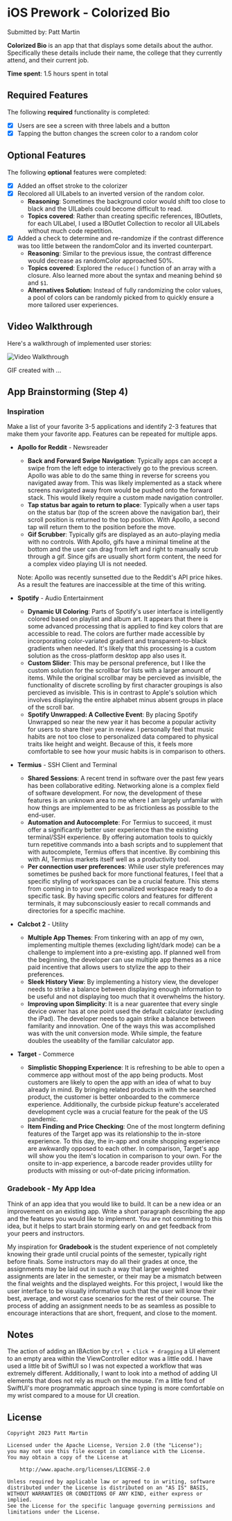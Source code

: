 # iOS Prework - **Colorized Bio**

Submitted by: Patt Martin

**Colorized Bio** is an app that that displays some details about the author. Specifically these details include their name, the college that they currently attend, and their current job.

**Time spent**: 1.5 hours spent in total

## Required Features

The following **required** functionality is completed:
- [x] Users are see a screen with three labels and a button
- [x] Tapping the button changes the screen color to a random color

## Optional Features

The following **optional** features were completed:
- [x] Added an offset stroke to the colorizer 
- [x] Recolored all UILabels to an inverted version of the random color.
    - **Reasoning**: Sometimes the background color would shift too close to black and the UILabels could become difficult to read.
    - **Topics covered**: Rather than creating specific references, IBOutlets, for each UILabel, I used a IBOutlet Collection to recolor all UILabels without much code repetition.
- [x] Added a check to determine and re-randomize if the contrast difference was too little between the randomColor and its inverted counterpart.
    - **Reasoning**: Similar to the previous issue, the contrast difference would decrease as randomColor approached 50%.
    - **Topics covered**: Explored the `reduce()` function of an array with a closure. Also learned more about the syntax and meaning behind `$0` and `$1`. 
    - **Alternatives Solution:** Instead of fully randomizing the color values, a pool of colors can be randomly picked from to quickly ensure a more tailored user experiences.
 
## Video Walkthrough

Here's a walkthrough of implemented user stories:

<img src='http://i.imgur.com/link/to/your/gif/file.gif' title='Video Walkthrough' width='' alt='Video Walkthrough' />

<!-- Replace this with whatever GIF tool you used! -->
GIF created with ...  
<!-- Recommended tools:
[Kap](https://getkap.co/) for macOS
[ScreenToGif](https://www.screentogif.com/) for Windows
[peek](https://github.com/phw/peek) for Linux. -->

## App Brainstorming (Step 4)
### Inspiration
Make a list of your favorite 3-5 applications and identify 2-3 features that make them your favorite app. Features can be repeated for multiple apps.
- **Apollo for Reddit** - Newsreader
    - **Back and Forward Swipe Navigation**: Typically apps can accept a swipe from the left edge to interactively go to the previous screen. Apollo was able to do the same thing in reverse for screens you navigated away from. This was likely implemented as a stack where screens navigated away from would be pushed onto the forward stack. This would likely require a custom made navigation controller.
    - **Tap status bar again to return to place**: Typically when a user taps on the status bar (top of the screen above the navigation bar), their scroll position is returned to the top position. With Apollo, a second tap will return them to the position before the move.
    - **Gif Scrubber**: Typically gifs are displayed as an auto-playing media with no controls. With Apollo, gifs have a minimal timeline at the bottom and the user can drag from left and right to manually scrub through a gif. Since gifs are usually short form content, the need for a complex video playing UI is not needed.

    Note: Apollo was recently sunsetted due to the Reddit's API price hikes. As a result the features are inaccessible at the time of this writing.
- **Spotify** - Audio Entertainment
    - **Dynamic UI Coloring**: Parts of Spotify's user interface is intelligently colored based on playlist and album art. It appears that there is some advanced processing that is applied to find key colors that are accessible to read. The colors are further made accessible by incorporating color-variated gradient and transparent-to-black gradients when needed. It's likely that this processing is a custom solution as the cross-platform desktop app also uses it.
    - **Custom Slider**: This may be personal preference, but I like the custom solution for the scrollbar for lists with a larger amount of items. While the original scrollbar may be percieved as invisible, the functionality of discrete scrolling by first character groupings is also percieved as invisible. This is in contrast to Apple's solution which involves displaying the entire alphabet minus absent groups in place of the scroll bar.
    - **Spotify Unwrapped: A Collective Event**: By placing Spotify Unwrapped so near the new year it has become a popular activity for users to share their year in review. I personally feel that music habits are not too close to personalized data compared to physical traits like height and weight. Because of this, it feels more comfortable to see how your music habits is in comparison to others.
- **Termius** - SSH Client and Terminal
    - **Shared Sessions**: A recent trend in software over the past few years has been collaborative editing. Networking alone is a complex field of software development. For now, the development of these features is an unknown area to me where I am largely unfamilar with how things are implemented to be as frictionless as possible to the end-user.
    - **Automation and Autocomplete**: For Termius to succeed, it must offer a significantly better user experience than the existing terminal/SSH experience. By offering automation tools to quickly turn repetitive commands into a bash scripts and to supplement that with autocomplete, Termius offers that incentive. By combining this with AI, Termius markets itself well as a productivity tool.
    - **Per connection user preferences**: While user style preferences may sometimes be pushed back for more functional features, I feel that a specific styling of workspaces can be a crucial feature. This stems from coming in to your own personalized workspace ready to do a specific task. By having specific colors and features for different terminals, it may subconsciously easier to recall commands and directories for a specific machine. 
- **Calcbot 2** - Utility
    - **Multiple App Themes**: From tinkering with an app of my own, implementing multiple themes (excluding light/dark mode) can be a challenge to implement into a pre-existing app. If planned well from the beginning, the developer can use multiple app themes as a nice paid incentive that allows users to stylize the app to their preferences.
    - **Sleek History View**: By implementing a history view, the developer needs to strike a balance between displaying enough information to be useful and not displaying too much that it overwhelms the history. 
    - **Improving upon Simplicity**: It is a near guarentee that every single device owner has at one point used the default calculator (excluding the iPad). The developer needs to again strike a balance between familarity and innovation. One of the ways this was accomplished was with the unit conversion mode. While simple, the feature doubles the useablity of the familiar calculator app. 
- **Target** - Commerce
    - **Simplistic Shopping Experience**: It is refreshing to be able to open a commerce app without most of the app being products. Most customers are likely to open the app with an idea of what to buy already in mind. By bringing related products in with the searched product, the customer is better onboarded to the commerce experience. Additionally, the curbside pickup feature's accelerated development cycle was a crucial feature for the peak of the US pandemic.
    - **Item Finding and Price Checking**: One of the most longterm defining features of the Target app was its relationship to the in-store experience. To this day, the in-app and onsite shopping experience are awkwardly opposed to each other. In comparison, Target's app will show you the item's location in comparison to your own. For the onsite to in-app experience, a barcode reader provides utility for products with missing or out-of-date pricing information.

### Gradebook - My App Idea
Think of an app idea that you would like to build. It can be a new idea or an improvement on an existing app. Write a short paragraph describing the app and the features you would like to implement. You are not commiting to this idea, but it helps to start brain storming early on and get feedback from your peers and instructors.

My inspiration for **Gradebook** is the student experience of not completely knowing their grade until crucial points of the semester, typically right before finals. Some instructors may do all their grades at once, the assignments may be laid out in such a way that larger weighted assignments are later in the semester, or their may be a mismatch between the final weights and the displayed weights. For this project, I would like the user interface to be visually informative such that the user will know their best, average, and worst case scenarios for the rest of their course. The process of adding an assignment needs to be as seamless as possible to encourage interactions that are short, frequent, and close to the moment. 


## Notes

The action of adding an IBAction by `ctrl + click + dragging` a UI element to an empty area within the ViewController editor was a little odd.
I have used a little bit of SwiftUI so I was not expected a workflow that was extremely different.
Additionally, I want to look into a method of adding UI elements that does not rely as much on the mouse. I'm a little fond of SwiftUI's more programmatic approach since typing is more comfortable on my wrist compared to a mouse for UI creation.

## License

    Copyright 2023 Patt Martin

    Licensed under the Apache License, Version 2.0 (the "License");
    you may not use this file except in compliance with the License.
    You may obtain a copy of the License at

        http://www.apache.org/licenses/LICENSE-2.0

    Unless required by applicable law or agreed to in writing, software
    distributed under the License is distributed on an "AS IS" BASIS,
    WITHOUT WARRANTIES OR CONDITIONS OF ANY KIND, either express or implied.
    See the License for the specific language governing permissions and
    limitations under the License.